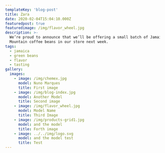 ```yaml
---
templateKey: 'blog-post'
title: Zara
date: 2020-02-04T15:04:10.000Z
featuredpost: true
featuredimage: /img/flavor_wheel.jpg
description: >-
  We’re proud to announce that we’ll be offering a small batch of Jamaica Blue
  Mountain coffee beans in our store next week.
tags:
  - jamaica
  - green beans
  - flavor
  - tasting
gallery:
  images:
    - image: /img/chemex.jpg
      model: Nuno Marques
      title: First image
    - image: /img/blog-index.jpg
      model: Another Model
      title: Second image
    - image: /img/flavor_wheel.jpg
      model: Model Name
      title: Third Image
    - image: /img/products-grid1.jpg
      model: and the model
      title: Forth image
    - image: ../../img/logo.svg
      model: and the model test
      title: Test
---
```

